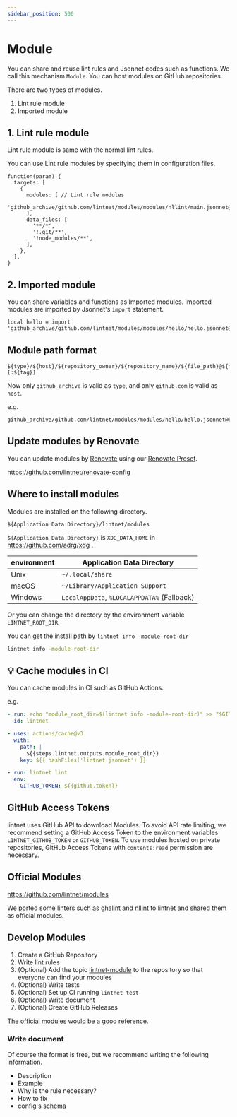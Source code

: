 ```yaml
---
sidebar_position: 500
---
```


# Module

You can share and reuse lint rules and Jsonnet codes such as functions.
We call this mechanism `Module`.
You can host modules on GitHub repositories.

There are two types of modules.

1. Lint rule module
1. Imported module

## 1. Lint rule module

Lint rule module is same with the normal lint rules.

You can use Lint rule modules by specifying them in configuration files.

```jsonnet
function(param) {
  targets: [
    {
      modules: [ // Lint rule modules
        'github_archive/github.com/lintnet/modules/modules/nllint/main.jsonnet@60a46a4fa4c0e7b1b95f57c479e756afa2f376e9:v0.1.0',
      ],
      data_files: [
        '**/*',
        '!.git/**',
        '!node_modules/**',
      ],
    },
  ],
}
```

## 2. Imported module

You can share variables and functions as Imported modules.
Imported modules are imported by Jsonnet's `import` statement.

```jsonnet
local hello = import 'github_archive/github.com/lintnet/modules/modules/hello/hello.jsonnet@60a46a4fa4c0e7b1b95f57c479e756afa2f376e9:v0.1.0';
```

## Module path format

```
${type}/${host}/${repository_owner}/${repository_name}/${file_path}@${full_commit_hash}[:${tag}]
```

Now only `github_archive` is valid as `type`, and only `github.com` is valid as `host`.

e.g.

```
github_archive/github.com/lintnet/modules/modules/hello/hello.jsonnet@60a46a4fa4c0e7b1b95f57c479e756afa2f376e9:v0.1.0'
```

## Update modules by Renovate

You can update modules by [Renovate](https://docs.renovatebot.com/) using our [Renovate Preset](https://docs.renovatebot.com/config-presets/).

https://github.com/lintnet/renovate-config

## Where to install modules

Modules are installed on the following directory.

```
${Application Data Directory}/lintnet/modules
```

`${Application Data Directory}` is `XDG_DATA_HOME` in https://github.com/adrg/xdg .

| environment | Application Data Directory                  |
| ----------- | ------------------------------------------- |
| Unix        | `~/.local/share`                            |
| macOS       | `~/Library/Application Support`             |
| Windows     | `LocalAppData`, `%LOCALAPPDATA%` (Fallback) |

Or you can change the directory by the environment variable `LINTNET_ROOT_DIR`.

You can get the install path by `lintnet info -module-root-dir`

```sh
lintnet info -module-root-dir
```

## :bulb: Cache modules in CI

You can cache modules in CI such as GitHub Actions.

e.g.

```yaml
- run: echo "module_root_dir=$(lintnet info -module-root-dir)" >> "$GITHUB_OUTPUT"
  id: lintnet

- uses: actions/cache@v3
  with:
    path: |
      ${{steps.lintnet.outputs.module_root_dir}}
    key: ${{ hashFiles('lintnet.jsonnet') }}

- run: lintnet lint
  env:
    GITHUB_TOKEN: ${{github.token}}
```

## GitHub Access Tokens

lintnet uses GitHub API to download Modules.
To avoid API rate limiting, we recommend setting a GitHub Access Token to the environment variables `LINTNET_GITHUB_TOKEN` or `GITHUB_TOKEN`.
To use modules hosted on private repositories, GitHub Access Tokens with `contents:read` permission are necessary.

## Official Modules

https://github.com/lintnet/modules

We ported some linters such as [ghalint](https://github.com/suzuki-shunsuke/ghalint) and [nllint](https://github.com/suzuki-shunsuke/nllint) to lintnet and shared them as official modules.

## Develop Modules

1. Create a GitHub Repository
1. Write lint rules
1. (Optional) Add the topic [lintnet-module](https://github.com/topics/lintnet-module) to the repository so that everyone can find your modules
1. (Optional) Write tests
1. (Optional) Set up CI running `lintnet test`
1. (Optional) Write document
1. (Optional) Create GitHub Releases

[The official modules](https://github.com/lintnet/modules) would be a good reference.

### Write document

Of course the format is free, but we recommend writing the following information.

- Description
- Example
- Why is the rule necessary?
- How to fix
- config's schema
